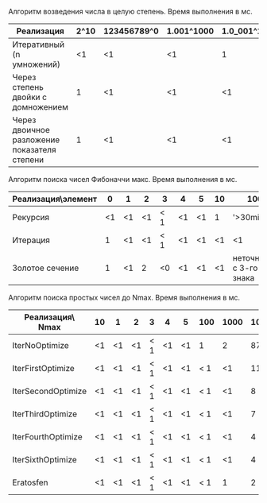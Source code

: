 Алгоритм возведения числа в целую степень. Время выполнения в мс.

Реализация    | 2^10 | 123456789^0 | 1.001^1000 | 1.0_001^10_000 | 1.00_001^100_000  | 1.000_001^1_000_000 | 1.0_000_001^10_000_000 | 1.00_000_001^100_000_000 | 1.000_000_001^1_000_000_000 
   --- |                 --- |  --- |         --- |        --- |            --- |               --- |                  ---|                     ---|                       ---|                          
Итеративный (n умножений)    | <1  | <1         | <1         | 1              | <1               | 2                 | 9                      | 85                | 859                   
Через степень двойки с домножением      | 1  | <1         | <1         | <1              | 2               | 4                 | 10                      | 134                | 1350                   
Через двоичное разложение показателя степени      | 1  | <1         | <1         | <1              | <1               | <1                 | <1                      | <1                | <1                  

Алгоритм поиска чисел Фибоначчи макс. Время выполнения в мс. 
                                
 Реализация\элемент          |  0   | 1     | 2     | 3     | 4     | 5     | 10     | 100     | 1000     | 100_000 | 1_000_000 | 10_000_000 
   --- |                 --- |  --- |   --- |   --- |   --- |   --- |    ---|     ---|      ---|       ---|      ---|        ---|                
Рекурсия                     | <1   | <1    | <1    | < 1   | <1    |  <1   | 1      | '>30min'| timeout  | stackOverflow |  stackOverflow  |  stackOverflow     
Итерация                     | 1   | <1    | <1    | < 1   | <1    |  <1   | <1      | <1      | 2        | 169 |  9920         |  timeout  |    
Золотое сечение              | 1   | <1    | 2    | <0   | <1    |  <1   | <1      | неточность с 3-го знака      |    -     | - |  -         |  -  |    



Алгоритм поиска простых чисел до Nmax. Время выполнения в мс.
 
 Реализация\ Nmax            |  10   | 1     | 2     | 3     | 4     | 5     | 100     | 1000     | 10000     | 100_000 | 1_000_000 | 10_000_000 | 1000000000 | 123456789
   --- |                 --- |  --- |   --- |   --- |   --- |   --- |    ---|       ---|       ---|        ---|      ---|        ---|             ---|         ---|                
IterNoOptimize               | <1   | <1    | <1    | < 1   | <1    |  <1   | 1        | 2        | 87        | 8626    |  timeout  |  -             | ?          |
IterFirstOptimize            | <1   | <1    | <1    | < 1   | <1    |  <1   | < 1      | <1       | 11        | 821     |  65330    |  -             | ?          |
IterSecondOptimize           | <1   | <1    | <1    | < 1   | <1    |  <1   | < 1      | <1       | 8         | 414     |  31859     |  -             | ?          |
IterThirdOptimize            | <1   | <1    | <1    | < 1   | <1    |  <1   | < 1      | <1       | 7         | 164     |  3829     |  -             | ?          |
IterFourthOptimize           | <1   | <1    | <1    | < 1   | <1    |  <1   | < 1      | <1       | 4         | 66     |  1610     |  40734             | ?          |
IterSixthOptimize            | <1   | <1    | <1    | < 1   | <1    |  <1   | < 1      | <1       | 4         | 33     |  629     |  13084            | 293639         |16822
Eratosfen                    | <1   | <1    | <1    | < 1   | <1    |  <1   | < 1      | 1        | 2         | 4     |  32     |  905           | 9110         |978
